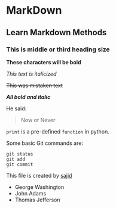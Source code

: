 # MarkDown
## Learn Markdown Methods
### This is middle or third heading size

**These characters will be bold**

*This text is italicized*

~~This was mistaken text~~


***All bold and italic***

He said:
> Now or Never

`print` is a pre-defined  `function` in python.


Some basic Git commands are:
```
git status
git add
git commit
```
This file is created by [sajid](https://github.com/sajid507)


- George Washington
- John Adams
- Thomas Jefferson
